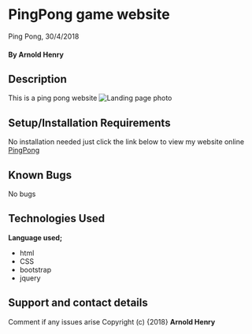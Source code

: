 # PingPong game website
Ping Pong, 30/4/2018
#### By **Arnold Henry**
## Description
This is a ping pong website
![Landing page photo](images/screenshotland.png)
## Setup/Installation Requirements
No installation needed just click the link below to view my website online
[PingPong](https://arnoldhenry.github.io/pingpong/)
## Known Bugs
No bugs
## Technologies Used
**Language used;**
* html
* CSS
* bootstrap
* jquery
## Support and contact details
Comment if any issues arise
Copyright (c) {2018} **Arnold Henry**
